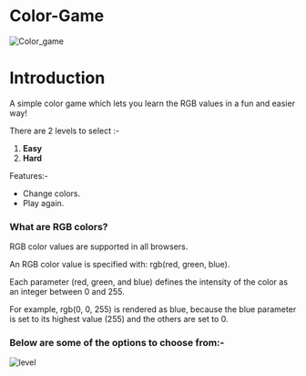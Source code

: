 # Color-Game

![Color_game](https://user-images.githubusercontent.com/56513661/94947929-137a8b80-04fc-11eb-8da5-57d005979546.gif)

# Introduction
A simple color game which lets you learn the RGB values in a fun and easier way!

There are 2 levels to select :-
1. **Easy**
2. **Hard**

Features:-
* Change colors.
* Play again.

### What are RGB colors?
RGB color values are supported in all browsers.

An RGB color value is specified with: rgb(red, green, blue).

Each parameter (red, green, and blue) defines the intensity of the color as an integer between 0 and 255.

For example, rgb(0, 0, 255) is rendered as blue, because the blue parameter is set to its highest value (255) and the others are set to 0.

 ### Below are some of the options to choose from:-
 
 ![level](https://user-images.githubusercontent.com/56513661/94985442-655ef800-0574-11eb-82e0-0fd55491c0b5.jpg)
